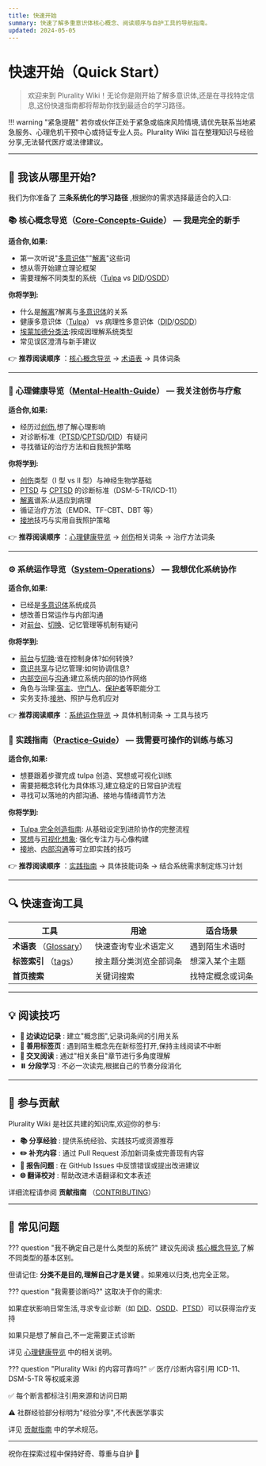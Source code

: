 ```yaml
---
title: 快速开始
summary: 快速了解多重意识体核心概念、阅读顺序与自护工具的导航指南。
updated: 2024-05-05
---
```


# 快速开始（Quick Start）

> 欢迎来到 Plurality Wiki！无论你是刚开始了解多意识体,还是在寻找特定信息,这份快速指南都将帮助你找到最适合的学习路径。

!!! warning "紧急提醒"
若你或伙伴正处于紧急或临床风险情境,请优先联系当地紧急服务、心理危机干预中心或持证专业人员。Plurality Wiki 旨在整理知识与经验分享,无法替代医疗或法律建议。

---

## 🎯 我该从哪里开始?

我们为你准备了 **三条系统化的学习路径** ,根据你的需求选择最适合的入口:

### 📚 **核心概念导览（[Core-Concepts-Guide](entries/Core-Concepts-Guide.md)）** — 我是完全的新手

**适合你,如果:**

- 第一次听说"[多意识体](entries/Plurality.md)""[解离](entries/Dissociation.md)"这些词
- 想从零开始建立理论框架
- 需要理解不同类型的系统（[Tulpa](entries/Tulpa.md) vs [DID](entries/DID.md)/[OSDD](entries/OSDD.md)）

**你将学到:**

- 什么是[解离](entries/Dissociation.md)?解离与[多意识体](entries/Plurality.md)的关系
- 健康多意识体（[Tulpa](entries/Tulpa.md)） vs 病理性多意识体（[DID](entries/DID.md)/[OSDD](entries/OSDD.md)）
- [埃蒙加德分类法](entries/Emmengard-Classification.md):按成因理解系统类型
- 常见误区澄清与新手建议

👉 **推荐阅读顺序** ：[核心概念导览](entries/Core-Concepts-Guide.md) → [术语表](Glossary.md) → 具体词条

---

### 💚 **心理健康导览（[Mental-Health-Guide](entries/Mental-Health-Guide.md)）** — 我关注创伤与疗愈

**适合你,如果:**

- 经历过[创伤](entries/Trauma.md),想了解心理影响
- 对诊断标准（[PTSD](entries/PTSD.md)/[CPTSD](entries/CPTSD.md)/[DID](entries/DID.md)）有疑问
- 寻找循证的治疗方法和自我照护策略

**你将学到:**

- [创伤](entries/Trauma.md)类型（I 型 vs II 型）与神经生物学基础
- [PTSD](entries/PTSD.md) 与 [CPTSD](entries/CPTSD.md) 的诊断标准（DSM-5-TR/ICD-11）
- [解离](entries/Dissociation.md)谱系:从适应到病理
- 循证治疗方法（EMDR、TF-CBT、DBT 等）
- [接地](entries/Grounding.md)技巧与实用自我照护策略

👉 **推荐阅读顺序** ：[心理健康导览](entries/Mental-Health-Guide.md) → [创伤](entries/Trauma.md)相关词条 → 治疗方法词条

---

### ⚙️ **系统运作导览（[System-Operations](entries/System-Operations.md)）** — 我想优化系统协作

**适合你,如果:**

- 已经是[多意识体](entries/Plurality.md)系统成员
- 想改善日常运作与内部沟通
- 对[前台](entries/Front-Fronting.md)、[切换](entries/Switch.md)、记忆管理等机制有疑问

**你将学到:**

- [前台](entries/Front-Fronting.md)与[切换](entries/Switch.md):谁在控制身体?如何转换?
- [意识共享](entries/Co-Consciousness.md)与记忆管理:如何协调信息?
- [内部空间](entries/Headspace-Inner-World.md)与[沟通](entries/Internal-Communication.md):建立系统内部的协作网络
- 角色与治理:[宿主](entries/Host.md)、[守门人](entries/Gatekeeper.md)、[保护者](entries/Protector.md)等职能分工
- 实务支持:[接地](entries/Grounding.md)、照护与危机应对

👉 **推荐阅读顺序** ：[系统运作导览](entries/System-Operations.md) → 具体机制词条 → 工具与技巧

### 🧰 **实践指南（[Practice-Guide](entries/Practice-Guide.md)）** — 我需要可操作的训练与练习

**适合你,如果:**

- 想要跟着步骤完成 tulpa 创造、冥想或可视化训练
- 需要把概念转化为具体练习,建立稳定的日常自护流程
- 寻找可以落地的内部沟通、接地与情绪调节方法

**你将学到:**

- [Tulpa 完全创造指南](entries/Tulpa-Guide.md): 从基础设定到进阶协作的完整流程
- [冥想](entries/Meditation.md)与[可视化想象](entries/Visualization-Imagination.md): 强化专注力与心像构建
- [接地](entries/Grounding.md)、[内部沟通](entries/Internal-Communication.md)等可立即实践的技巧

👉 **推荐阅读顺序** ：[实践指南](entries/Practice-Guide.md) → 具体技能词条 → 结合系统需求制定练习计划

---

## 🔍 快速查询工具

| 工具                                     | 用途                   | 适合场景         |
| ---------------------------------------- | ---------------------- | ---------------- |
| **术语表** （[Glossary](Glossary.md)）    | 快速查询专业术语定义   | 遇到陌生术语时   |
| **标签索引** （[tags](tags.md)）          | 按主题分类浏览全部词条 | 想深入某个主题   |
| **首页搜索** | 关键词搜索             | 找特定概念或词条 |

---

## 💡 阅读技巧

- **📝 边读边记录** : 建立"概念图",记录词条间的引用关系
- **🔖 善用标签页** : 遇到陌生概念先在新标签打开,保持主线阅读不中断
- **🔄 交叉阅读** : 通过"相关条目"章节进行多角度理解
- **⏸️ 分段学习** : 不必一次读完,根据自己的节奏分段消化

---

## 🤝 参与贡献

Plurality Wiki 是社区共建的知识库,欢迎你的参与:

- **📚 分享经验** : 提供系统经验、实践技巧或资源推荐
- **✏️ 补充内容** : 通过 Pull Request 添加新词条或完善现有内容
- **🐛 报告问题** : 在 GitHub Issues 中反馈错误或提出改进建议
- **🌐 翻译校对** : 帮助改进术语翻译和文本表述

详细流程请参阅 **贡献指南** （[CONTRIBUTING](CONTRIBUTING.md)）

---

## 📌 常见问题

??? question "我不确定自己是什么类型的系统?"
  建议先阅读 [核心概念导览](entries/Core-Concepts-Guide.md),了解不同类型的基本区别。

  但请记住: **分类不是目的,理解自己才是关键** 。如果难以归类,也完全正常。

??? question "我需要诊断吗?"
这取决于你的需求:

  如果症状影响日常生活,寻求专业诊断（如 [DID](entries/DID.md)、[OSDD](entries/OSDD.md)、[PTSD](entries/PTSD.md)）可以获得治疗支持

  如果只是想了解自己,不一定需要正式诊断

  详见 [心理健康导览](entries/Mental-Health-Guide.md) 中的相关说明。

??? question "Plurality Wiki 的内容可靠吗?"
  ✅ 医疗/诊断内容引用 ICD-11、DSM-5-TR 等权威来源

  ✅ 每个断言都标注引用来源和访问日期

  ⚠️ 社群经验部分标明为"经验分享",不代表医学事实

  详见 [贡献指南](CONTRIBUTING.md) 中的学术规范。

---

祝你在探索过程中保持好奇、尊重与自护 💙
